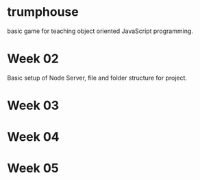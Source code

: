 # trumphouse
basic game for teaching object oriented JavaScript programming.

# Week 02
Basic setup of Node Server, file and folder structure for project.

# Week 03

# Week 04

# Week 05

